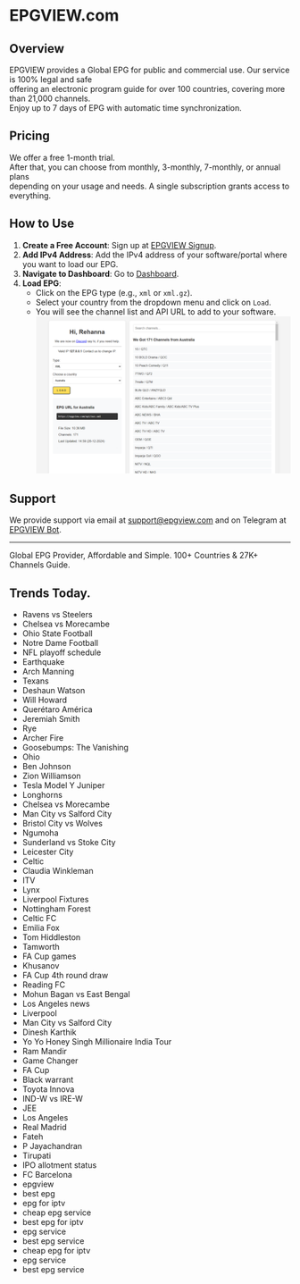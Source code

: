 # EPGVIEW.com



## Overview
EPGVIEW provides a Global EPG for public and commercial use. Our service is 100% legal and safe\
offering an electronic program guide for over 100 countries, covering more than 21,000 channels.\
Enjoy up to 7 days of EPG with automatic time synchronization.

## Pricing
We offer a free 1-month trial. \
After that, you can choose from monthly, 3-monthly, 7-monthly, or annual plans \
depending on your usage and needs. A single subscription grants access to everything.

## How to Use
1. **Create a Free Account**: Sign up at [EPGVIEW Signup](https://epgview.com/signup.php).
2. **Add IPv4 Address**: Add the IPv4 address of your software/portal where you want to load our EPG.
3. **Navigate to Dashboard**: Go to [Dashboard](https://epgview.com/dashboard.php).
4. **Load EPG**:
   - Click on the EPG type (e.g., `xml` or `xml.gz`).
   - Select your country from the dropdown menu and click on `Load`.
   - You will see the channel list and API URL to add to your software.
![EPGVIEW](img/dashboard.png)
## Support
We provide support via email at [support@epgview.com](mailto:support@epgview.com) and on Telegram at [EPGVIEW Bot](https://t.me/epgview_bot).

---

Global EPG Provider, Affordable and Simple. 100+ Countries & 27K+ Channels Guide.

## Trends Today.

- Ravens vs Steelers
- Chelsea vs Morecambe
- Ohio State Football
- Notre Dame Football
- NFL playoff schedule
- Earthquake
- Arch Manning
- Texans
- Deshaun Watson
- Will Howard
- Querétaro América
- Jeremiah Smith
- Rye
- Archer Fire
- Goosebumps: The Vanishing
- Ohio
- Ben Johnson
- Zion Williamson
- Tesla Model Y Juniper
- Longhorns
- Chelsea vs Morecambe
- Man City vs Salford City
- Bristol City vs Wolves
- Ngumoha
- Sunderland vs Stoke City
- Leicester City
- Celtic
- Claudia Winkleman
- ITV
- Lynx
- Liverpool Fixtures
- Nottingham Forest
- Celtic FC
- Emilia Fox
- Tom Hiddleston
- Tamworth
- FA Cup games
- Khusanov
- FA Cup 4th round draw
- Reading FC
- Mohun Bagan vs East Bengal
- Los Angeles news
- Liverpool
- Man City vs Salford City
- Dinesh Karthik
- Yo Yo Honey Singh Millionaire India Tour
- Ram Mandir
- Game Changer
- FA Cup
- Black warrant
- Toyota Innova
- IND-W vs IRE-W
- JEE
- Los Angeles
- Real Madrid
- Fateh
- P Jayachandran
- Tirupati
- IPO allotment status
- FC Barcelona
- epgview
- best epg
- epg for iptv
- cheap epg service
- best epg for iptv
- epg service
- best epg service
- cheap epg for iptv
- epg service
- best epg service
